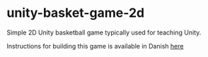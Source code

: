 # unity-basket-game-2d

Simple 2D Unity basketball game typically used for teaching Unity.

Instructions for building this game is available in Danish [here](https://docs.google.com/document/d/19mT7O7YssOQbGIeI5hpy2zVP1S_rEmu_-9E1swU2_7E)
